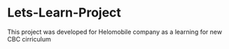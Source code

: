# Lets-Learn-Project
This project was developed for Helomobile company as a learning for new CBC  cirriculum
